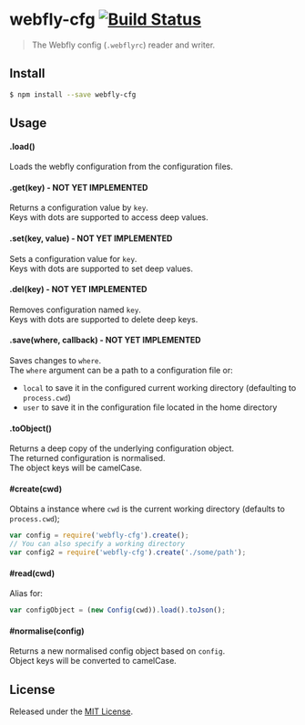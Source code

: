 # webfly-cfg [![Build Status](https://secure.travis-ci.org/afroware/webfly-cfg.git?branch=master)](http://travis-ci.org/afroware/webfly-cfg)

> The Webfly config (`.webflyrc`) reader and writer.


## Install

```sh
$ npm install --save webfly-cfg
```


## Usage

#### .load()

Loads the webfly configuration from the configuration files.


#### .get(key) - NOT YET IMPLEMENTED

Returns a configuration value by `key`.   
Keys with dots are supported to access deep values.


#### .set(key, value) - NOT YET IMPLEMENTED

Sets a configuration value for `key`.   
Keys with dots are supported to set deep values.


#### .del(key) - NOT YET IMPLEMENTED

Removes configuration named `key`.   
Keys with dots are supported to delete deep keys.


#### .save(where, callback) - NOT YET IMPLEMENTED

Saves changes to `where`.   
The `where` argument can be a path to a configuration file or:

- `local` to save it in the configured current working directory (defaulting to `process.cwd`)
- `user` to save it in the configuration file located in the home directory


#### .toObject()

Returns a deep copy of the underlying configuration object.   
The returned configuration is normalised.   
The object keys will be camelCase.


#### #create(cwd)

Obtains a instance where `cwd` is the current working directory (defaults to `process.cwd`);

```js
var config = require('webfly-cfg').create();
// You can also specify a working directory
var config2 = require('webfly-cfg').create('./some/path');
```


#### #read(cwd)

Alias for:

```js
var configObject = (new Config(cwd)).load().toJson();
```


#### #normalise(config)

Returns a new normalised config object based on `config`.   
Object keys will be converted to camelCase.


## License

Released under the [MIT License](http://www.opensource.org/licenses/mit-license.php).
